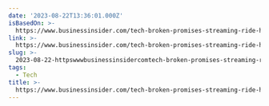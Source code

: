 ```yaml
---
date: '2023-08-22T13:36:01.000Z'
isBasedOn: >-
  https://www.businessinsider.com/tech-broken-promises-streaming-ride-hailing-cloud-computing-2023-8
link: >-
  https://www.businessinsider.com/tech-broken-promises-streaming-ride-hailing-cloud-computing-2023-8
slug: >-
  2023-08-22-httpswwwbusinessinsidercomtech-broken-promises-streaming-ride-hailing-cloud-computing-2023-8
tags:
  - Tech
title: >-
  https://www.businessinsider.com/tech-broken-promises-streaming-ride-hailing-cloud-computing-2023-8
---
```


